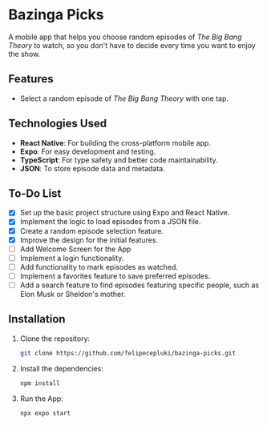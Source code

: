 # Bazinga Picks

A mobile app that helps you choose random episodes of *The Big Bang Theory* to watch, so you don't have to decide every time you want to enjoy the show.

## Features

- Select a random episode of *The Big Bang Theory* with one tap.

## Technologies Used

- **React Native**: For building the cross-platform mobile app.
- **Expo**: For easy development and testing.
- **TypeScript**: For type safety and better code maintainability.
- **JSON**: To store episode data and metadata.

## To-Do List

- [x] Set up the basic project structure using Expo and React Native.
- [x] Implement the logic to load episodes from a JSON file.
- [x] Create a random episode selection feature.
- [x] Improve the design for the initial features.
- [ ] Add Welcome Screen for the App
- [ ] Implement a login functionality.
- [ ] Add functionality to mark episodes as watched.
- [ ] Implement a favorites feature to save preferred episodes.
- [ ] Add a search feature to find episodes featuring specific people, such as Elon Musk or Sheldon's mother.

## Installation

1. Clone the repository:
   ```bash
   git clone https://github.com/felipecepluki/bazinga-picks.git
2. Install the dependencies:
   ```bash
   npm install
3. Run the App:
   ```bash
   npx expo start
